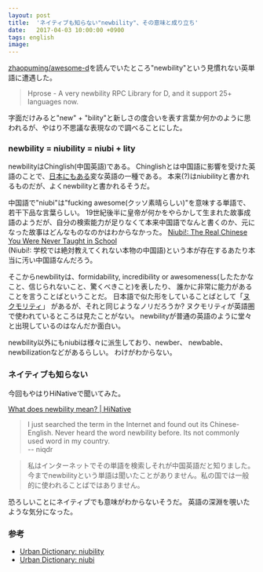 ```yaml
---
layout: post
title:  'ネイティブも知らない"newbility"、その意味と成り立ち'
date:   2017-04-03 10:00:00 +0900
tags: english
image: 
---
```


[zhaopuming/awesome-d](https://github.com/zhaopuming/awesome-d)を読んでいたところ"newbility"という見慣れない英単語に遭遇した。

 > Hprose - A very newbility RPC Library for D, and it support 25+ languages now.

字面だけみると"new" + "bility"と新しさの度合いを表す言葉か何かのように思われるが、やはり不思議な表現なので調べることにした。

### newbility = niubility = niubi + lity

newbilityはChinglish(中国英語)である。
Chinglishとは中国語に影響を受けた英語のことで、[日本にもある](https://en.wikipedia.org/wiki/Engrish)変な英語の一種である。
本来(?)はniubilityと書かれるものだが、よくnewbilityと書かれるそうだ。

中国語で"niubi"は"fucking awesome(クッソ素晴らしい)"を意味する単語で、若干下品な言葉らしい。
19世紀後半に皇帝が何かをやらかして生まれた故事成語のようだが、自分の検索能力が足りなくて本来中国語でなんと書くのか、元になった故事はどんなものなのかはわからなかった。
[Niubi!: The Real Chinese You Were Never Taught in School](https://www.amazon.co.jp/gp/product/0452295564?ie=UTF8&redirect=true)  
(Niubi!: 学校では絶対教えてくれない本物の中国語)という本が存在するあたり本当に汚い中国語なんだろう。

そこからnewbilityは、formidability, incredibility or awesomeness(したたかなこと、信じられないこと、驚くべきこと)を表したり、
誰かに非常に能力があることを言うことばということだ。
日本語で似た形をしていることばとして「[ヌクモリティ](http://dic.nicovideo.jp/a/%E3%83%8C%E3%82%AF%E3%83%A2%E3%83%AA%E3%83%86%E3%82%A3)」
があるが、それと同じようなノリだろうか?
ヌクモリティが英語圏で使われているところは見たことがない。
newbilityが普通の英語のように堂々と出現しているのはなんだか面白い。

newbility以外にもniubiは様々に派生しており、newber、 newbable、 newbilizationなどがあるらしい。
わけがわからない。

### ネイティブも知らない

今回もやはりHiNativeで聞いてみた。

[What does newbility mean? \| HiNative](https://hinative.com/en-US/questions/2232246)

 > I just searched the term in the Internet and found out its Chinese-English.
 > Never heard the word newbility before. Its not commonly used word in my country.  
 > -- niqdr

 > 私はインターネットでその単語を検索しそれが中国英語だと知りました。
 > 今までnewbilityという単語は聞いたことがありません。私の国では一般的に使われることばではありません。

恐ろしいことにネイティブでも意味がわからないそうだ。
英語の深淵を覗いたような気分になった。

### 参考
 - [Urban Dictionary: niubility](http://www.urbandictionary.com/define.php?term=niubility&defid=3584220)
 - [Urban Dictionary: niubi](http://www.urbandictionary.com/define.php?term=niubi)
